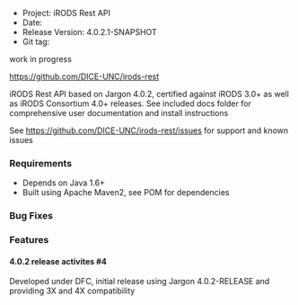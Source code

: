 * Project: iRODS Rest API
* Date: 
* Release Version: 4.0.2.1-SNAPSHOT
* Git tag: 

work in progress

https://github.com/DICE-UNC/irods-rest

iRODS Rest API based on Jargon 4.0.2, certified against iRODS 3.0+ as well as iRODS Consortium 4.0+ releases.  See included docs folder for comprehensive user documentation and install instructions

See https://github.com/DICE-UNC/irods-rest/issues for support and known issues


### Requirements

* Depends on Java 1.6+
* Built using Apache Maven2, see POM for dependencies


### Bug Fixes

### Features

#### 4.0.2 release activites #4

Developed under DFC, initial release using Jargon 4.0.2-RELEASE and providing 3X and 4X compatibility
